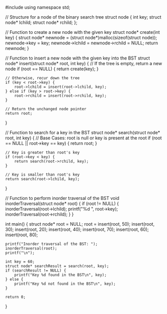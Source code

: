 #include<iostream>
using namespace std;

// Structure for a node of the binary search tree
struct node {
    int key;
    struct node* lchild;
    struct node* rchild;
};

// Function to create a new node with the given key
struct node* create(int key) {
    struct node* newnode = (struct node*)malloc(sizeof(struct node));
    newnode->key = key;
    newnode->lchild = newnode->rchild = NULL;
    return newnode;
}

// Function to insert a new node with the given key into the BST
struct node* insert(struct node* root, int key) {
    // If the tree is empty, return a new node
    if (root == NULL) {
        return create(key);
    }

    // Otherwise, recur down the tree
    if (key < root->key) {
        root->lchild = insert(root->lchild, key);
    } else if (key > root->key) {
        root->rchild = insert(root->rchild, key);
    }

    // Return the unchanged node pointer
    return root;
}

// Function to search for a key in the BST
struct node* search(struct node* root, int key) {
    // Base Cases: root is null or key is present at the root
    if (root == NULL || root->key == key) {
        return root;
    }

    // Key is greater than root's key
    if (root->key < key) {
        return search(root->rchild, key);
    }

    // Key is smaller than root's key
    return search(root->lchild, key);
}

// Function to perform inorder traversal of the BST
void inorderTraversal(struct node* root) {
    if (root != NULL) {
        inorderTraversal(root->lchild);
        printf("%d ", root->key);
        inorderTraversal(root->rchild);
    }
}

int main() {
    struct node* root = NULL;
    root = insert(root, 50);
    insert(root, 30);
    insert(root, 20);
    insert(root, 40);
    insert(root, 70);
    insert(root, 60);
    insert(root, 80);

    printf("Inorder traversal of the BST: ");
    inorderTraversal(root);
    printf("\n");

    int key = 60;
    struct node* searchResult = search(root, key);
    if (searchResult != NULL) {
        printf("Key %d found in the BST\n", key);
    } else {
        printf("Key %d not found in the BST\n", key);
    }

    return 0;
}
